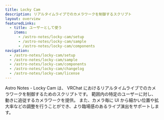 ```yaml
---
title: Locky Cam
description: リアルタイムライブでのカメラワークを制御するスクリプト
layout: overview
featuredLinks:
  - title: ユーザーとして使う
    items:
      - /astro-notes/locky-cam/setup
      - /astro-notes/locky-cam/sample
      - /astro-notes/locky-cam/components
navigation:
  - /astro-notes/locky-cam/setup
  - /astro-notes/locky-cam/sample
  - /astro-notes/locky-cam/components
  - /astro-notes/locky-cam/changelog
  - /astro-notes/locky-cam/license
---
```


Astro Notes - Locky Cam は、 VRChat におけるリアルタイムライブでのカメラワークを制御するためのスクリプトです。
範囲内の特定のユーザーに対し、動きに追従するカメラワークを提供。
また、カメラ毎に UI から細かい位置や拡大率などの調整を行うことができ、より臨場感のあるライブ演出をサポートします。
